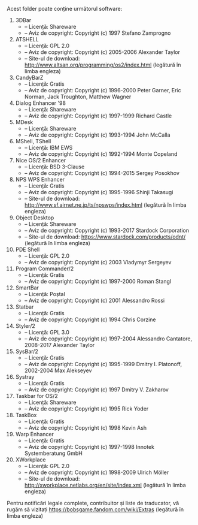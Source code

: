 Acest folder poate conține următorul software:

1. 3DBar
   - – Licență: Shareware
   - – Aviz de copyright: Copyright (c) 1997 Stefano Zamprogno
2. ATSHELL
   - – Licență: GPL 2.0
   - – Aviz de copyright: Copyright (c) 2005-2006 Alexander Taylor
   - – Site-ul de download: http://www.altsan.org/programming/os2/index.html (legătură în limba engleza)
3. CandyBarZ
   - – Licență: Gratis
   - – Aviz de copyright: Copyright (c) 1996-2000 Peter Garner, Eric Norman, Jack Troughton, Matthew Wagner
4. Dialog Enhancer '98
   - – Licență: Shareware
   - – Aviz de copyright: Copyright (c) 1997-1999 Richard Castle
5. MDesk
   - – Licență: Shareware
   - – Aviz de copyright: Copyright (c) 1993-1994 John McCalla
6. MShell, TShell
   - – Licență: IBM EWS
   - – Aviz de copyright: Copyright (c) 1992-1994 Monte Copeland
7. Nice OS/2 Enhancer
   - – Licență: BSD 3-Clause
   - – Aviz de copyright: Copyright (c) 1994-2015 Sergey Posokhov
8. NPS WPS Enhancer
   - – Licență: Gratis
   - – Aviz de copyright: Copyright (c) 1995-1996 Shinji Takasugi
   - – Site-ul de download: http://www.sf.airnet.ne.jp/ts/npswps/index.html (legătură în limba engleza)
9. Object Desktop
   - – Licență: Shareware
   - – Aviz de copyright: Copyright (c) 1993-2017 Stardock Corporation
   - – Site-ul de download: https://www.stardock.com/products/odnt/ (legătură în limba engleza)
10. PDE Shell
    - – Licență: GPL 2.0
    - – Aviz de copyright: Copyright (c) 2003 Vladymyr Sergeyev
11. Program Commander/2
    - – Licență: Gratis
    - – Aviz de copyright: Copyright (c) 1997-2000 Roman Stangl
12. SmartBar
    - – Licență: Poștal
    - – Aviz de copyright: Copyright (c) 2001 Alessandro Rossi
13. Statbar
    - – Licență: Gratis
    - – Aviz de copyright: Copyright (c) 1994 Chris Corzine
14. Styler/2
    - – Licență: GPL 3.0
    - – Aviz de copyright: Copyright (c) 1997-2004 Alessandro Cantatore, 2008-2017 Alexander Taylor
15. SysBar/2
    - – Licență: Gratis
    - – Aviz de copyright: Copyright (c) 1995-1999 Dmitry I. Platonoff, 2002-2004 Max Alekseyev
16. Systray
    - – Licență: Gratis
    - – Aviz de copyright: Copyright (c) 1997 Dmitry V. Zakharov
17. Taskbar for OS/2
    - – Licență: Shareware
    - – Aviz de copyright: Copyright (c) 1995 Rick Yoder
18. TaskBox
    - – Licență: Gratis
    - – Aviz de copyright: Copyright (c) 1998 Kevin Ash
19. Warp Enhancer
    - – Licență: Gratis
    - – Aviz de copyright: Copyright (c) 1997-1998 Innotek Systemberatung GmbH
20. XWorkplace
    - – Licență: GPL 2.0
    - – Aviz de copyright: Copyright (c) 1998-2009 Ulrich Möller
    - – Site-ul de download: http://xworkplace.netlabs.org/en/site/index.xml (legătură în limba engleza)

Pentru notificări legale complete, contribuitor și liste de traducator, vă rugăm să vizitați https://bobsgame.fandom.com/wiki/Extras (legătură în limba engleza)
